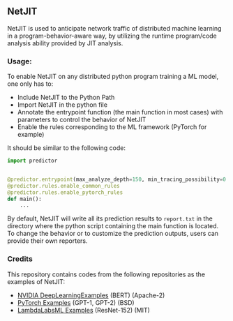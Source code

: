## NetJIT

NetJIT is used to anticipate network traffic of distributed machine learning in a program-behavior-aware way, by utilizing the runtime program/code analysis ability provided by JIT analysis.

### Usage:

To enable NetJIT on any distributed python program training a ML model, one only has to:
* Include NetJIT to the Python Path
* Import NetJIT in the python file
* Annotate the entrypoint function (the main function in most cases) with parameters to control the behavior of NetJIT
* Enable the rules corresponding to the ML framework (PyTorch for example)

It should be similar to the following code:

```python
import predictor


@predictor.entrypoint(max_analyze_depth=150, min_tracing_possibility=0.5, min_report_time=1, max_report_time=3.0, max_tracing_time=3.0)
@predictor.rules.enable_common_rules
@predictor.rules.enable_pytorch_rules
def main():
    ...
```

By default, NetJIT will write all its prediction results to `report.txt` in the directory where the python script containing the main function is located. To change the behavior or to customize the prediction outputs, users can provide their own reporters.

### Credits

This repository contains codes from the following repositories as the examples of NetJIT:

* [NVIDIA DeepLearningExamples](https://github.com/NVIDIA/DeepLearningExamples) (BERT) (Apache-2)
* [PyTorch Examples](https://github.com/pytorch/examples) (GPT-1, GPT-2) (BSD)
* [LambdaLabsML Examples](https://github.com/LambdaLabsML/examples) (ResNet-152) (MIT)